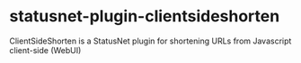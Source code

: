 statusnet-plugin-clientsideshorten
==================================

ClientSideShorten is a StatusNet plugin for shortening URLs from Javascript client-side (WebUI)
